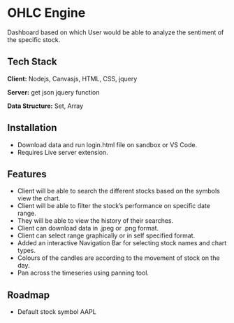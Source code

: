 
# OHLC Engine
Dashboard based on which User would be able to analyze the sentiment of the specific 
stock.



## Tech Stack

**Client:** Nodejs, Canvasjs, HTML, CSS, jquery

**Server:** get json jquery function

**Data Structure:** Set, Array


  
## Installation

- Download data and run login.html file on sandbox or VS Code.
- Requires Live server extension.


    
## Features

- Client will be able to search the different stocks based on the symbols view the chart.
- Client will be able to filter the stock’s performance on specific date range. 
- They will be able to view the history of their searches.
- Client can download data in .jpeg or .png format.
- Client can select range graphically or in self specified format.
- Added an interactive Navigation Bar for selecting stock names and chart types.
- Colours of the candles are according to the movement of stock on the day.
- Pan across the timeseries using panning tool.  
## Roadmap

- Default stock symbol AAPL



  